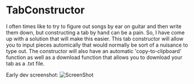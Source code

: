 # TabConstructor
I often times like to try to figure out songs by ear on guitar and then write them down, but constructing a tab by hand can be a pain. So, I have come up with a solution that will make this easier. This tab constructor will allow you to input pieces automically that would normally be sort of a nuisance to type out. The constructor will also have an automatic 'copy-to-clipboard' function as well as a download function that allows you to download your tab as a .txt file.

Early dev screenshot:
![ScreenShot](https://raw.github.com/astrawn/TabConstructor/main/appscreenshot.png)
